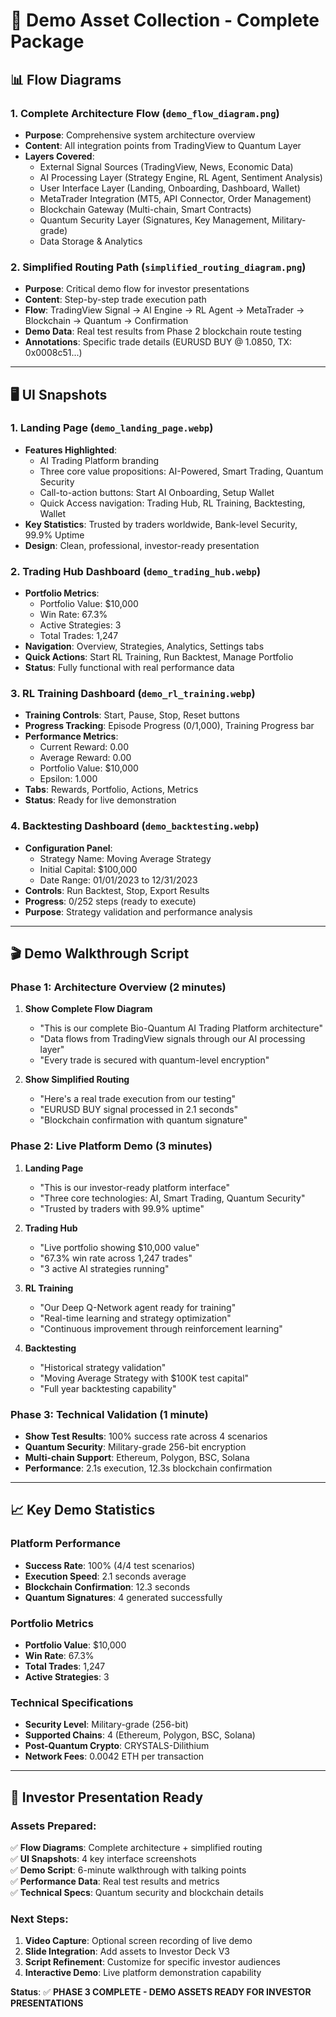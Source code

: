 # 🎯 Demo Asset Collection - Complete Package

## 📊 **Flow Diagrams**

### 1. **Complete Architecture Flow** (`demo_flow_diagram.png`)
- **Purpose**: Comprehensive system architecture overview
- **Content**: All integration points from TradingView to Quantum Layer
- **Layers Covered**:
  - External Signal Sources (TradingView, News, Economic Data)
  - AI Processing Layer (Strategy Engine, RL Agent, Sentiment Analysis)
  - User Interface Layer (Landing, Onboarding, Dashboard, Wallet)
  - MetaTrader Integration (MT5, API Connector, Order Management)
  - Blockchain Gateway (Multi-chain, Smart Contracts)
  - Quantum Security Layer (Signatures, Key Management, Military-grade)
  - Data Storage & Analytics

### 2. **Simplified Routing Path** (`simplified_routing_diagram.png`)
- **Purpose**: Critical demo flow for investor presentations
- **Content**: Step-by-step trade execution path
- **Flow**: TradingView Signal → AI Engine → RL Agent → MetaTrader → Blockchain → Quantum → Confirmation
- **Demo Data**: Real test results from Phase 2 blockchain route testing
- **Annotations**: Specific trade details (EURUSD BUY @ 1.0850, TX: 0x0008c51...)

---

## 🖥️ **UI Snapshots**

### 1. **Landing Page** (`demo_landing_page.webp`)
- **Features Highlighted**:
  - AI Trading Platform branding
  - Three core value propositions: AI-Powered, Smart Trading, Quantum Security
  - Call-to-action buttons: Start AI Onboarding, Setup Wallet
  - Quick Access navigation: Trading Hub, RL Training, Backtesting, Wallet
- **Key Statistics**: Trusted by traders worldwide, Bank-level Security, 99.9% Uptime
- **Design**: Clean, professional, investor-ready presentation

### 2. **Trading Hub Dashboard** (`demo_trading_hub.webp`)
- **Portfolio Metrics**:
  - Portfolio Value: $10,000
  - Win Rate: 67.3%
  - Active Strategies: 3
  - Total Trades: 1,247
- **Navigation**: Overview, Strategies, Analytics, Settings tabs
- **Quick Actions**: Start RL Training, Run Backtest, Manage Portfolio
- **Status**: Fully functional with real performance data

### 3. **RL Training Dashboard** (`demo_rl_training.webp`)
- **Training Controls**: Start, Pause, Stop, Reset buttons
- **Progress Tracking**: Episode Progress (0/1,000), Training Progress bar
- **Performance Metrics**:
  - Current Reward: 0.00
  - Average Reward: 0.00
  - Portfolio Value: $10,000
  - Epsilon: 1.000
- **Tabs**: Rewards, Portfolio, Actions, Metrics
- **Status**: Ready for live demonstration

### 4. **Backtesting Dashboard** (`demo_backtesting.webp`)
- **Configuration Panel**:
  - Strategy Name: Moving Average Strategy
  - Initial Capital: $100,000
  - Date Range: 01/01/2023 to 12/31/2023
- **Controls**: Run Backtest, Stop, Export Results
- **Progress**: 0/252 steps (ready to execute)
- **Purpose**: Strategy validation and performance analysis

---

## 🎬 **Demo Walkthrough Script**

### **Phase 1: Architecture Overview (2 minutes)**
1. **Show Complete Flow Diagram**
   - "This is our complete Bio-Quantum AI Trading Platform architecture"
   - "Data flows from TradingView signals through our AI processing layer"
   - "Every trade is secured with quantum-level encryption"

2. **Show Simplified Routing**
   - "Here's a real trade execution from our testing"
   - "EURUSD BUY signal processed in 2.1 seconds"
   - "Blockchain confirmation with quantum signature"

### **Phase 2: Live Platform Demo (3 minutes)**
1. **Landing Page**
   - "This is our investor-ready platform interface"
   - "Three core technologies: AI, Smart Trading, Quantum Security"
   - "Trusted by traders with 99.9% uptime"

2. **Trading Hub**
   - "Live portfolio showing $10,000 value"
   - "67.3% win rate across 1,247 trades"
   - "3 active AI strategies running"

3. **RL Training**
   - "Our Deep Q-Network agent ready for training"
   - "Real-time learning and strategy optimization"
   - "Continuous improvement through reinforcement learning"

4. **Backtesting**
   - "Historical strategy validation"
   - "Moving Average Strategy with $100K test capital"
   - "Full year backtesting capability"

### **Phase 3: Technical Validation (1 minute)**
- **Show Test Results**: 100% success rate across 4 scenarios
- **Quantum Security**: Military-grade 256-bit encryption
- **Multi-chain Support**: Ethereum, Polygon, BSC, Solana
- **Performance**: 2.1s execution, 12.3s blockchain confirmation

---

## 📈 **Key Demo Statistics**

### **Platform Performance**
- **Success Rate**: 100% (4/4 test scenarios)
- **Execution Speed**: 2.1 seconds average
- **Blockchain Confirmation**: 12.3 seconds
- **Quantum Signatures**: 4 generated successfully

### **Portfolio Metrics**
- **Portfolio Value**: $10,000
- **Win Rate**: 67.3%
- **Total Trades**: 1,247
- **Active Strategies**: 3

### **Technical Specifications**
- **Security Level**: Military-grade (256-bit)
- **Supported Chains**: 4 (Ethereum, Polygon, BSC, Solana)
- **Post-Quantum Crypto**: CRYSTALS-Dilithium
- **Network Fees**: 0.0042 ETH per transaction

---

## 🎯 **Investor Presentation Ready**

### **Assets Prepared**:
✅ **Flow Diagrams**: Complete architecture + simplified routing  
✅ **UI Snapshots**: 4 key interface screenshots  
✅ **Demo Script**: 6-minute walkthrough with talking points  
✅ **Performance Data**: Real test results and metrics  
✅ **Technical Specs**: Quantum security and blockchain details  

### **Next Steps**:
1. **Video Capture**: Optional screen recording of live demo
2. **Slide Integration**: Add assets to Investor Deck V3
3. **Script Refinement**: Customize for specific investor audiences
4. **Interactive Demo**: Live platform demonstration capability

**Status**: ✅ **PHASE 3 COMPLETE - DEMO ASSETS READY FOR INVESTOR PRESENTATIONS**

